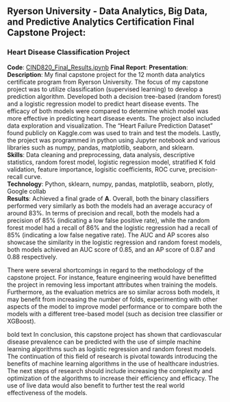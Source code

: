 ## Ryerson University - Data Analytics, Big Data, and Predictive Analytics Certification Final Capstone Project:

### Heart Disease Classification Project

**Code**: [CIND820_Final_Results.ipynb](https://github.com/swb1113/Heart_Disease_Classification/blob/main/CIND820_Final_Results.ipynb)
**Final Report**:
**Presentation**: 
**Description**: My final capstone project for the 12 month data analytics certificate program from Ryerson University. The focus of my capstone project was to utilize classification (supervised learning) to develop a prediction algorithm. 
Developed both a decision tree-based (random forest) and a logistic regression model to predict heart disease events. 
The efficacy of both models were compared to determine which model was more effective in predicting heart disease events. 
The project also included data exploration and visualization. 
The “Heart Failure Prediction Dataset” found publicly on Kaggle.com was used to train and test the models. 
Lastly, the project was programmed in python using Jupyter notebook and various libraries such as numpy, pandas, matplotlib, seaborn, and sklearn.    
**Skills**: Data cleaning and preprocessing, data analysis, descriptive statistics, random forest model, logistic regression model, stratified K fold validation, feature importance, logisitic coefficients, ROC curve, precision-recall curve.    
**Technology**: Python, sklearn, numpy, pandas, matplotlib, seaborn, plotly, Google collab    
**Results**: Achieved a final grade of **A**. Overall, both the binary classifiers performed very similarly as both the models had an average accuracy of around 83%. In terms of precision and recall, both the models had a precision of 85% (indicating a low false positive rate), while the random forest model had a recall of 86% and the logistic regression had a recall of 85% (indicating a low false negative rate). The AUC and AP scores also showcase the similarity in the logistic regression and random forest models, both models achieved an AUC score of 0.85, and an AP score of 0.87 and 0.88 respectively.

There were several shortcomings in regard to the methodology of the capstone project. For instance, feature engineering would have benefitted the project in removing less important attributes when training the models. Furthermore, as the evaluation metrics are so similar across both models, it may benefit from increasing the number of folds, experimenting with other aspects of the model to improve model performance or to compare both the models with a different tree-based model (such as decision tree classifier or XGBoost).

bold text In conclusion, this capstone project has shown that cardiovascular disease prevalence can be predicted with the use of simple machine learning algorithms such as logistic regression and random forest models. The continuation of this field of research is pivotal towards introducing the benefits of machine learning algorithms in the use of healthcare industries. The next steps of research should include increasing the complexity and optimization of the algorithms to increase their efficiency and efficacy. The use of live data would also benefit to further test the real world effectiveness of the models.   

